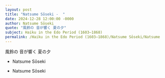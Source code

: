 ```yaml
---
layout: post
title: "Natsume Sōseki -  "
date: 2024-12-28 12:00:00 -0000
author: Natsume Sōseki
quote: "風鈴の 音が響く 夏の夕"
subject: Haiku in the Edo Period (1603–1868)
permalink: /Haiku in the Edo Period (1603–1868)/Natsume Sōseki/Natsume Sōseki -  
---
```


風鈴の 音が響く 夏の夕
 - Natsume Sōseki

- Natsume Sōseki
